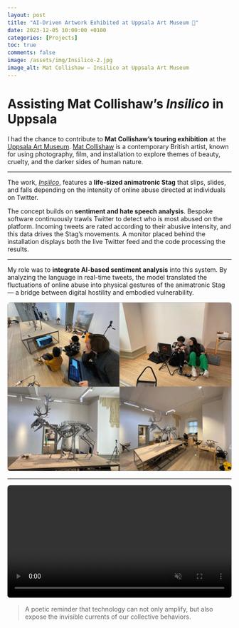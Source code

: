 ```yaml
---
layout: post
title: "AI-Driven Artwork Exhibited at Uppsala Art Museum 🦌"
date: 2023-12-05 10:00:00 +0100
categories: [Projects]
toc: true
comments: false
image: /assets/img/Insilico-2.jpg
image_alt: Mat Collishaw — Insilico at Uppsala Art Museum
---
```


# Assisting Mat Collishaw’s *Insilico* in Uppsala

I had the chance to contribute to **Mat Collishaw’s touring exhibition** at the [Uppsala Art Museum](https://konstmuseum.uppsala.se/en/).
[Mat Collishaw](https://en.wikipedia.org/wiki/Mat_Collishaw) is a contemporary British artist, known for using photography, film, and installation to explore themes of beauty, cruelty, and the darker sides of human nature.

---

The work, [*Insilico*](https://matcollishaw.com/works/insilico/), features a **life-sized animatronic Stag** that slips, slides, and falls depending on the intensity of online abuse directed at individuals on Twitter.


The concept builds on **sentiment and hate speech analysis**. Bespoke software continuously trawls Twitter to detect who is most abused on the platform. Incoming tweets are rated according to their abusive intensity, and this data drives the Stag’s movements. A monitor placed behind the installation displays both the live Twitter feed and the code processing the results.

---

My role was to **integrate AI-based sentiment analysis** into this system. By analyzing the language in real-time tweets, the model translated the fluctuations of online abuse into physical gestures of the animatronic Stag — a bridge between digital hostility and embodied vulnerability.

<img src="/assets/img/Insilico-1.png" alt="Insilico installation — animatronic stag" style="max-width: 100%; height: auto; border-radius: 6px;" />


---

<video src="/assets/video/Insilico.mp4" autoplay loop muted playsinline style="width: 100%; height: auto; border-radius: 6px;"></video>

> A poetic reminder that technology can not only amplify, but also expose the invisible currents of our collective behaviors.